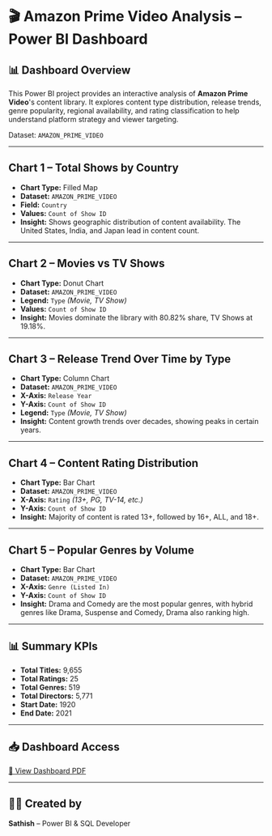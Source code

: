 # 🎬 Amazon Prime Video Analysis – Power BI Dashboard

## 📊 Dashboard Overview
This Power BI project provides an interactive analysis of **Amazon Prime Video**'s content library. 
It explores content type distribution, release trends, genre popularity, regional availability, 
and rating classification to help understand platform strategy and viewer targeting.

Dataset: `AMAZON_PRIME_VIDEO`

---

## **Chart 1 – Total Shows by Country**
- **Chart Type:** Filled Map  
- **Dataset:** `AMAZON_PRIME_VIDEO`  
- **Field:** `Country`  
- **Values:** `Count of Show ID`  
- **Insight:** Shows geographic distribution of content availability. The United States, India, and Japan lead in content count.

---

## **Chart 2 – Movies vs TV Shows**
- **Chart Type:** Donut Chart  
- **Dataset:** `AMAZON_PRIME_VIDEO`  
- **Legend:** `Type` *(Movie, TV Show)*  
- **Values:** `Count of Show ID`  
- **Insight:** Movies dominate the library with 80.82% share, TV Shows at 19.18%.

---

## **Chart 3 – Release Trend Over Time by Type**
- **Chart Type:** Column Chart  
- **Dataset:** `AMAZON_PRIME_VIDEO`  
- **X-Axis:** `Release Year`  
- **Y-Axis:** `Count of Show ID`  
- **Legend:** `Type` *(Movie, TV Show)*  
- **Insight:** Content growth trends over decades, showing peaks in certain years.

---

## **Chart 4 – Content Rating Distribution**
- **Chart Type:** Bar Chart  
- **Dataset:** `AMAZON_PRIME_VIDEO`  
- **X-Axis:** `Rating` *(13+, PG, TV-14, etc.)*  
- **Y-Axis:** `Count of Show ID`  
- **Insight:** Majority of content is rated 13+, followed by 16+, ALL, and 18+.

---

## **Chart 5 – Popular Genres by Volume**
- **Chart Type:** Bar Chart  
- **Dataset:** `AMAZON_PRIME_VIDEO`  
- **X-Axis:** `Genre (Listed In)`  
- **Y-Axis:** `Count of Show ID`  
- **Insight:** Drama and Comedy are the most popular genres, with hybrid genres like Drama, Suspense and Comedy, Drama also ranking high.

---

## 📊 Summary KPIs
- **Total Titles:** 9,655  
- **Total Ratings:** 25  
- **Total Genres:** 519  
- **Total Directors:** 5,771  
- **Start Date:** 1920  
- **End Date:** 2021  

---

## 📥 Dashboard Access
[📄 View Dashboard PDF](https://github.com/sathishkumarj03/amazon-prime-analysis/raw/main/AmazonPrimeVideo_Dashboard.pdf)  
<!-- Replace with your GitHub username and file path -->

---

## 👨‍💻 Created by
**Sathish** – Power BI & SQL Developer
